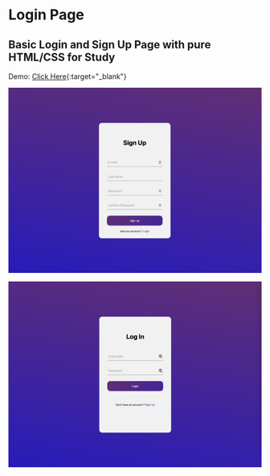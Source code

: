 # Login Page


## Basic Login and Sign Up Page with pure HTML/CSS for Study

Demo: [Click Here](http://login-signupstudy.netlify.app){:target="_blank"}

![images/sign-up.png](images/sign-up.png)

![images/login.png](images/login.png)
